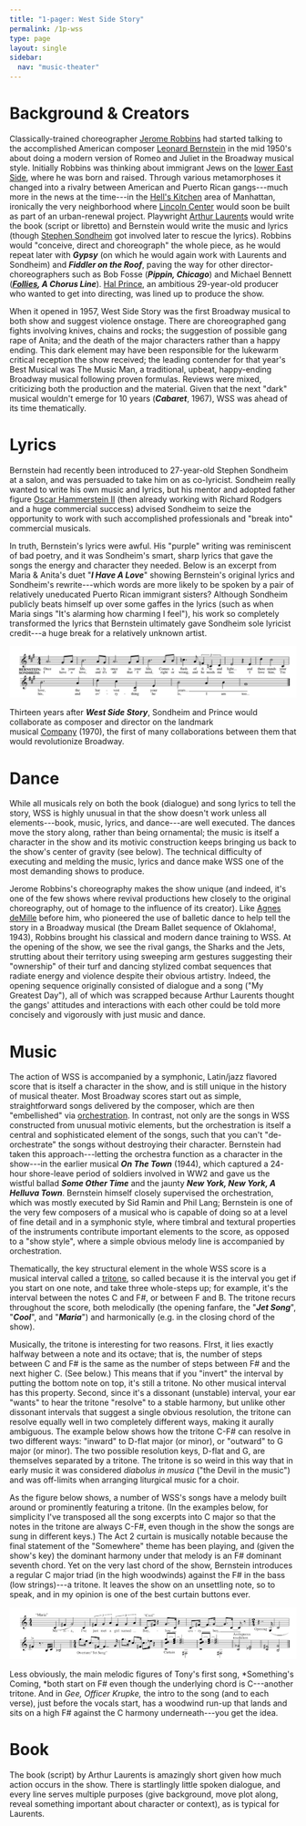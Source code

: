 ```yaml
---
title: "1-pager: West Side Story"
permalink: /1p-wss
type: page
layout: single
sidebar:
  nav: "music-theater"
---
```


# Background & Creators


Classically-trained choreographer [Jerome Robbins](http://en.wikipedia.org/wiki/Jerome_Robbins) had started talking to the accomplished American composer [Leonard Bernstein](http://en.wikipedia.org/wiki/Leonard_Bernstein) in the mid 1950's about doing a modern version of Romeo and Juliet in the Broadway musical style. Initially Robbins was thinking about immigrant Jews on the [lower East Side](http://en.wikipedia.org/wiki/Lower_East_Side), where he was born and raised. Through various metamorphoses it changed into a rivalry between American and Puerto Rican gangs---much more in the news at the time---in the [Hell's Kitchen](http://en.wikipedia.org/wiki/Hell%27s_Kitchen%2C_Manhattan) area of Manhattan, ironically the very neighborhood where [Lincoln Center](http://en.wikipedia.org/wiki/Lincoln_Center) would soon be built as part of an urban-renewal project. Playwright [Arthur Laurents](http://en.wikipedia.org/wiki/Arthur_Laurents) would write the book (script or libretto) and Bernstein would write the music and lyrics (though [Stephen Sondheim](http://en.wikipedia.org/wiki/Stephen_Sondheim) got involved later to rescue the lyrics). Robbins would "conceive, direct and choreograph" the whole piece, as he would repeat later with ***Gypsy*** (on which he would again work with Laurents and Sondheim) and ***Fiddler on the Roof***, paving the way for other director-choreographers such as Bob Fosse (***Pippin, Chicago***) and Michael Bennett (***[Follies](http://www.armandofox.com/music-theater/follies), A Chorus Line***). [Hal Prince](http://en.wikipedia.org/wiki/Harold_Prince), an ambitious 29-year-old producer who wanted to get into directing, was lined up to produce the show.

When it opened in 1957, West Side Story was the first Broadway musical to both show and suggest violence onstage. There are choreographed gang fights involving knives, chains and rocks; the suggestion of possible gang rape of Anita; and the death of the major characters rather than a happy ending. This dark element may have been responsible for the lukewarm critical reception the show received; the leading contender for that year's Best Musical was The Music Man, a traditional, upbeat, happy-ending Broadway musical following proven formulas. Reviews were mixed, criticizing both the production and the material. Given that the next "dark" musical wouldn't emerge for 10 years (***Cabaret***, 1967), WSS was ahead of its time thematically.

# Lyrics

Bernstein had recently been introduced to 27-year-old Stephen Sondheim at a salon, and was persuaded to take him on as co-lyricist. Sondheim really wanted to write his own music and lyrics, but his mentor and adopted father figure [Oscar Hammerstein II](http://en.wikipedia.org/wiki/Oscar_Hammerstein_II) (then already working with Richard Rodgers and a huge commercial success) advised Sondheim to seize the opportunity to work with such accomplished professionals and "break into" commercial musicals.

In truth, Bernstein's lyrics were awful. His "purple" writing was reminiscent of bad poetry, and it was Sondheim's smart, sharp lyrics that gave the songs the energy and character they needed. Below is an excerpt from Maria & Anita's duet "***I Have A Love***" showing Bernstein's original lyrics and Sondheim's rewrite---which words are more likely to be spoken by a pair of relatively uneducated Puerto Rican immigrant sisters? Although Sondheim publicly beats himself up over some gaffes in the lyrics (such as when Maria sings "It's alarming how charming I feel"), his work so completely transformed the lyrics that Bernstein ultimately gave Sondheim sole lyricist credit---a huge break for a relatively unknown artist.

![](/assets/img/music-theater/WSSlyrics.png)

Thirteen years after ***West Side Story***, Sondheim and Prince would collaborate as composer and director on the landmark musical [Company](http://en.wikipedia.org/wiki/Company_%28musical%29) (1970), the first of many collaborations between them that would revolutionize Broadway.

# Dance


While all musicals rely on both the book (dialogue) and song lyrics to tell the story, WSS is highly unusual in that the show doesn't work unless all elements---book, music, lyrics, and dance---are well executed. The dances move the story along, rather than being ornamental; the music is itself a character in the show and its motivic construction keeps bringing us back to the show's center of gravity (see below). The technical difficulty of executing and melding the music, lyrics and dance make WSS one of the most demanding shows to produce.

Jerome Robbins's choreography makes the show unique (and indeed, it's one of the few shows where revival productions hew closely to the original choreography, out of homage to the influence of its creator). Like [Agnes deMille](http://en.wikipedia.org/wiki/Agnes_DeMille) before him, who pioneered the use of balletic dance to help tell the story in a Broadway musical (the Dream Ballet sequence of Oklahoma!, 1943), Robbins brought his classical and modern dance training to WSS. At the opening of the show, we see the rival gangs, the Sharks and the Jets, strutting about their territory using sweeping arm gestures suggesting their "ownership" of their turf and dancing stylized combat sequences that radiate energy and violence despite their obvious artistry. Indeed, the opening sequence originally consisted of dialogue and a song ("My Greatest Day"), all of which was scrapped because Arthur Laurents thought the gangs' attitudes and interactions with each other could be told more concisely and vigorously with just music and dance.

# Music


The action of WSS is accompanied by a symphonic, Latin/jazz flavored
score that is itself a character in the show, and is still unique in
the history of musical theater. Most Broadway scores start out as
simple, straightforward songs delivered by the composer, which are
then "embellished"
via [orchestration](http://en.wikipedia.org/wiki/Orchestration). In
contrast, not only are the songs in WSS constructed from unusual
motivic elements, but the orchestration is itself a central and
sophisticated element of the songs, such that you can't
"de-orchestrate" the songs without destroying their
character. Bernstein had taken this approach---letting the orchestra
function as a character in the show---in the earlier musical ***On The
Town*** (1944), which captured a 24-hour shore-leave period of
soldiers involved in WW2 and gave us the wistful ballad ***Some Other
Time*** and the jaunty ***New York, New York, A Helluva
Town***. Bernstein himself closely supervised the orchestration, which
was mostly executed by Sid Ramin and Phil Lang; Bernstein is one
of the very few composers of a musical who is capable of doing
so at a level of fine detail and in a symphonic style, where timbral and textural
properties of the instruments contribute important elements to the
score, as opposed to a "show style", where a simple obvious melody
line is accompanied by orchestration. 

Thematically, the key structural element in the whole WSS score is a musical interval called a [tritone](http://en.wikipedia.org/wiki/Tritone), so called because it is the interval you get if you start on one note, and take three whole-steps up; for example, it's the interval between the notes C and F#, or between F and B. The tritone recurs throughout the score, both melodically (the opening fanfare, the "***Jet Song***", "***Cool***", and "***Maria***") and harmonically (e.g. in the closing chord of the show).

Musically, the tritone is interesting for two reasons. FIrst, it lies exactly halfway between a note and its octave; that is, the number of steps between C and F# is the same as the number of steps between F# and the next higher C. (See below.) This means that if you "invert" the interval by putting the bottom note on top, it's still a tritone. No other musical interval has this property. Second, since it's a dissonant (unstable) interval, your ear "wants" to hear the tritone "resolve" to a stable harmony, but unlike other dissonant intervals that suggest a single obvious resolution, the tritone can resolve equally well in two completely different ways, making it aurally ambiguous. The example below shows how the tritone C-F# can resolve in two different ways: "inward" to D-flat major (or minor), or "outward" to G major (or minor). The two possible resolution keys, D-flat and G, are themselves separated by a tritone. The tritone is so weird in this way that in early music it was considered *diabolus in musica* ("the Devil in the music") and was off-limits when arranging liturgical music for a choir.

As the figure below shows, a number of WSS's songs have a melody built around or prominently featuring a tritone. (In the examples below, for simplicity I've transposed all the song excerpts into C major so that the notes in the tritone are always C-F#, even though in the show the songs are sung in different keys.) The Act 2 curtain is musically notable because the final statement of the "Somewhere" theme has been playing, and (given the show's key) the dominant harmony under that melody is an F# dominant seventh chord. Yet on the very last chord of the show, Bernstein introduces a regular C major triad (in the high woodwinds) against the F# in the bass (low strings)---a tritone. It leaves the show on an unsettling note, so to speak, and in my opinion is one of the best curtain buttons ever.

![](/assets/img/music-theater/WSStritones.png)

Less obviously, the main melodic figures of Tony's first song, *Something's Coming, *both start on F# even though the underlying chord is C---another tritone. And in *Gee, Officer Krupke,* the intro to the song (and to each verse), just before the vocals start, has a woodwind run-up that lands and sits on a high F# against the C harmony underneath---you get the idea. 

# Book

The book (script) by Arthur Laurents is amazingly short given how much action occurs in the show. There is startlingly little spoken dialogue, and every line serves multiple purposes (give background, move plot along, reveal something important about character or context), as is typical for Laurents.
